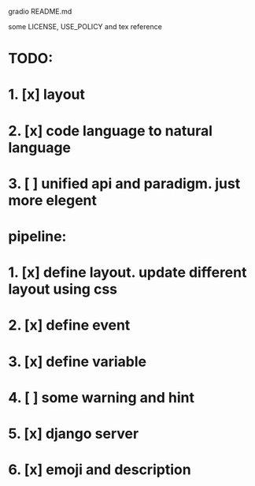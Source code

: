 gradio README.md

some LICENSE, USE_POLICY and tex reference


# TODO:
# 1. [x] layout
# 2. [x] code language to natural language
# 3. [ ] unified api and paradigm. just more elegent

# pipeline:
# 1. [x] define layout. update different layout using css
# 2. [x] define event
# 3. [x] define variable
# 4. [ ] some warning and hint
# 5. [x] django server
# 6. [x] emoji and description